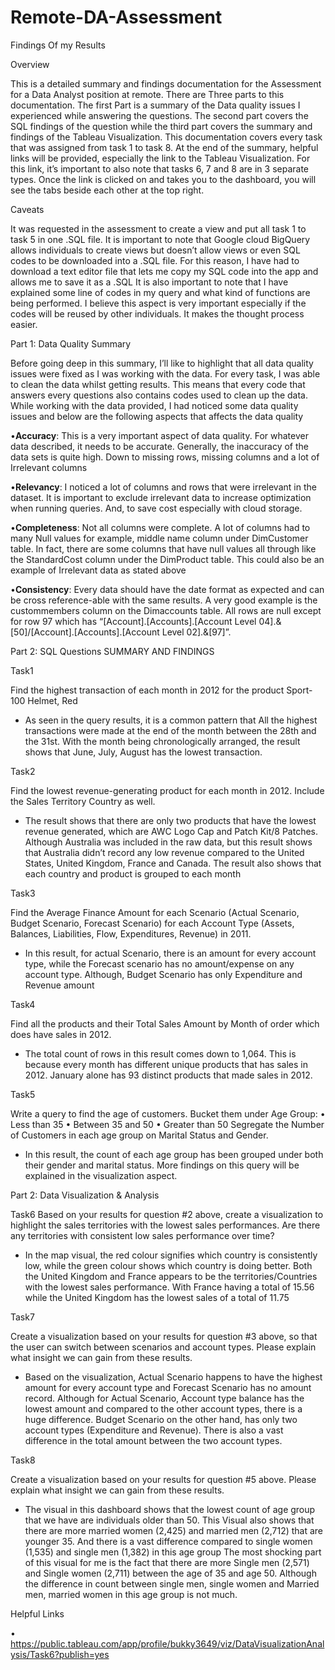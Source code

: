 # Remote-DA-Assessment
Findings Of my Results

Overview

This is a detailed summary and findings documentation for the Assessment for a Data Analyst position at remote. There are Three parts to this documentation. The first Part is a summary of the Data quality issues I experienced while answering the questions. 
The second part covers the SQL findings of the question while the third part covers the summary and findings of the Tableau Visualization. This documentation covers every task that was assigned from task 1 to task 8. 
At the end of the summary, helpful links will be provided, especially the link to the Tableau Visualization. For this link, it’s important to also note that tasks 6, 7 and 8 are in 3 separate types. Once the link is clicked on and takes you to the dashboard, you will see the tabs beside each other at the top right.

Caveats

It was requested in the assessment to create a view and put all task 1 to task 5 in one .SQL file. It is important to note that Google cloud BigQuery allows individuals to create views but doesn’t allow views or even SQL codes to be downloaded into a .SQL file. For this reason, I have had to download a text editor file that lets me copy my SQL code into the app and allows me to save it as a .SQL
	It is also important to note that I have explained some line of codes in my query and what kind of functions are being performed. I believe this aspect is very important especially if the codes will be reused by other individuals. It makes the thought process easier.


Part 1: Data Quality Summary

Before going deep in this summary, I’ll like to highlight that all data quality issues were fixed as I was working with the data. For every task, I was able to clean the data whilst getting results. This means that every code that answers every questions also contains codes used to clean up the data. 
While working with the data provided, I had noticed some data quality issues and below are the following aspects that affects the data quality

•**Accuracy**: This is a very important aspect of data quality. For whatever data described, it needs to be accurate. Generally, the inaccuracy of the data sets is quite high. Down to missing rows, missing columns and a lot of Irrelevant columns

•**Relevancy**: I noticed a lot of columns and rows that were irrelevant in the dataset. It is important to exclude irrelevant data to increase optimization when running queries. And, to save cost especially with cloud storage.

•**Completeness**: Not all columns were complete. A lot of columns had to many Null values for example, middle name column under DimCustomer table. In fact, there are some columns that have null values all through like the StandardCost column under the DimProduct table. This could also be an example of Irrelevant data as stated above

•**Consistency**: Every data should have the date format as expected and can be cross reference-able with the same results. A very good example is the custommembers column on the Dimaccounts table. All rows are null except for row 97 which has “[Account].[Accounts].[Account Level 04].&[50]/[Account].[Accounts].[Account Level 02].&[97]”.






Part 2: SQL Questions SUMMARY AND FINDINGS

Task1

Find the highest transaction of each month in 2012 for the product Sport-100 Helmet, Red
-	 As seen in the query results, it is a common pattern that All the highest transactions were made at the end of the month between the 28th and the 31st. With the month being chronologically arranged, the result shows that June, July, August has the lowest transaction. 


Task2

Find the lowest revenue-generating product for each month in 2012. Include the Sales Territory Country as well.
-	 The result shows that there are only two products that have the lowest revenue generated, which are AWC Logo Cap and Patch Kit/8 Patches. Although Australia was included in the raw data, but this result shows that Australia didn’t record any low revenue compared to the United States, United Kingdom, France and Canada. The result also shows that each country and product is grouped to each month


Task3

Find the Average Finance Amount for each Scenario (Actual Scenario, Budget Scenario, Forecast Scenario) for each Account Type (Assets, Balances, Liabilities, Flow, Expenditures, Revenue) in 2011.
-	 In this result, for actual Scenario, there is an amount for every account type, while the Forecast scenario has no amount/expense on any account type. Although, Budget Scenario has only Expenditure and Revenue amount


Task4

Find all the products and their Total Sales Amount by Month of order which does have sales in 2012.
-	The total count of rows in this result comes down to 1,064. This is because every month has different unique products that has sales in 2012. January alone has 93 distinct products that made sales in 2012.


Task5

Write a query to find the age of customers. Bucket them under
Age Group:
•	Less than 35
•	Between 35 and 50
•	Greater than 50
Segregate the Number of Customers in each age group on Marital Status and Gender.
-	 In this result, the count of each age group has been grouped under both their gender and marital status. More findings on this query will be explained in the visualization aspect.




	

Part 2: Data Visualization & Analysis

Task6
Based on your results for question #2 above, create a visualization to highlight the sales territories with the lowest sales performances. Are there any territories with consistent low sales performance over time?
-	 In the map visual, the red colour signifies which country is consistently low, while the green colour shows which country is doing better.
Both the United Kingdom and France appears to be the territories/Countries with the lowest sales performance. With France having a total of 15.56 while the United Kingdom has the lowest sales of a total of 11.75

Task7

Create a visualization based on your results for question #3 above, so that the user can switch between scenarios and account types. Please explain what insight we can gain from these results.
-	 Based on the visualization, Actual Scenario happens to have the highest amount for every account type and Forecast Scenario has no amount record. Although for Actual Scenario, Account type balance has the lowest amount and compared to the other account types, there is a huge difference.
Budget Scenario on the other hand, has only two account types (Expenditure and Revenue). There is also a vast difference in the total amount between the two account types.


Task8

Create a visualization based on your results for question #5 above. Please explain what insight we can gain from these results.
-	 The visual in this dashboard shows that the lowest count of age group that we have are individuals older than 50. 
  This Visual also shows that there are more married women (2,425) and married men (2,712) that are younger 35. And there is a vast difference compared to single women (1,535) and single men (1,382) in this age group
 The most shocking part of this visual for me is the fact that there are more Single men (2,571) and Single women (2,711) between the age of 35 and age 50. Although the difference in count between single men, single women and Married men, married women in this age group is not much.


Helpful Links

•	https://public.tableau.com/app/profile/bukky3649/viz/DataVisualizationAnalysis/Task6?publish=yes




